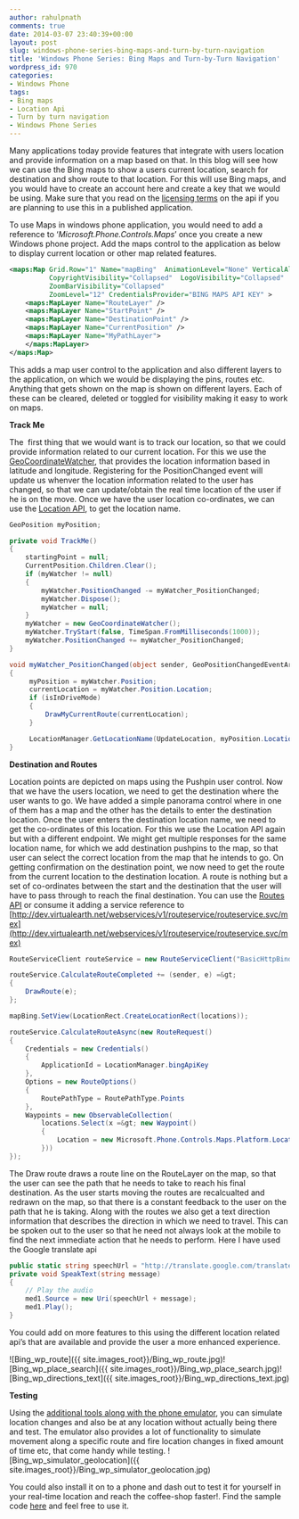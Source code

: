 ```yaml
---
author: rahulpnath
comments: true
date: 2014-03-07 23:40:39+00:00
layout: post
slug: windows-phone-series-bing-maps-and-turn-by-turn-navigation
title: 'Windows Phone Series: Bing Maps and Turn-by-Turn Navigation'
wordpress_id: 970
categories:
- Windows Phone
tags:
- Bing maps
- Location Api
- Turn by turn navigation
- Windows Phone Series
---
```


Many applications today provide features that integrate with users location and provide information on a map based on that. In this blog will see how we can use the Bing maps to show a users current location, search for destination and show route to that location. For this will use Bing maps, and you would have to create an account here and create a key that we would be using. Make sure that you read on the [licensing terms](http://www.microsoft.com/maps/product/terms.html) on the api if you are planning to use this in a published application.

To use Maps in windows phone application, you would need to add a reference to ‘_Microsoft.Phone.Controls.Maps_’ once you create a new Windows phone project. Add the maps control to the application as below to display current location or other map related features.

``` xml
<maps:Map Grid.Row="1" Name="mapBing"  AnimationLevel="None" VerticalAlignment="Stretch" VerticalContentAlignment="Stretch"
          CopyrightVisibility="Collapsed"  LogoVisibility="Collapsed"
          ZoomBarVisibility="Collapsed"
          ZoomLevel="12" CredentialsProvider="BING MAPS API KEY" >
    <maps:MapLayer Name="RouteLayer" />
    <maps:MapLayer Name="StartPoint" />
    <maps:MapLayer Name="DestinationPoint" />
    <maps:MapLayer Name="CurrentPosition" />
    <maps:MapLayer Name="MyPathLayer">
    </maps:MapLayer>
</maps:Map>
```

This adds a map user control to the application and also different layers to the application, on which we would be displaying the pins, routes etc. Anything that gets shown on the map is shown on different layers. Each of these can be cleared, deleted or toggled for visibility making it easy to work on maps.

**Track Me**

The  first thing that we would want is to track our location, so that we could provide information related to our current location. For this we use the [GeoCoordinateWatcher](http://msdn.microsoft.com/en-us/library/system.device.location.geocoordinatewatcher(v=vs.110).aspx), that provides the location information based in latitude and longitude. Registering for the PositionChanged event will update us whenver the location information related to the user has changed, so that we can update/obtain the real time location of the user if he is on the move. Once we have the user location co-ordinates, we can use the [Location API](http://msdn.microsoft.com/en-us/library/ff701715.aspx), to get the location name.
``` csharp
GeoPosition myPosition;

private void TrackMe()
{
    startingPoint = null;
    CurrentPosition.Children.Clear();
    if (myWatcher != null)
    {
        myWatcher.PositionChanged -= myWatcher_PositionChanged;
        myWatcher.Dispose();
        myWatcher = null;
    }
    myWatcher = new GeoCoordinateWatcher();
    myWatcher.TryStart(false, TimeSpan.FromMilliseconds(1000));
    myWatcher.PositionChanged += myWatcher_PositionChanged;
}

void myWatcher_PositionChanged(object sender, GeoPositionChangedEventArgs e)
{
     myPosition = myWatcher.Position;
     currentLocation = myWatcher.Position.Location;
     if (isInDriveMode)
     {
         DrawMyCurrentRoute(currentLocation);
     }

     LocationManager.GetLocationName(UpdateLocation, myPosition.Location.Latitude.ToString(), myPosition.Location.Longitude.ToString());
}
```
**Destination and Routes**

Location points are depicted on maps using the Pushpin user control. Now that we have the users location, we need to get the destination where the user wants to go. We have added a simple panorama control where in one of them has a map and the other has the details to enter the destination location. Once the user enters the destination location name, we need to get the co-ordinates of this location. For this we use the Location API again but with a different endpoint. We might get multiple responses for the same location name, for which we add destination pushpins to the map, so that user can select the correct location from the map that he intends to go. On getting confirmation on the destination point, we now need to get the route from the current location to the destination location. A route is nothing but a set of co-ordinates between the start and the destination that the user will have to pass through to reach the final destination. You can use the [Routes API](http://msdn.microsoft.com/en-us/library/ff701705.aspx) or consume it adding a service reference to [http://dev.virtualearth.net/webservices/v1/routeservice/routeservice.svc/mex](http://dev.virtualearth.net/webservices/v1/routeservice/routeservice.svc/mex)
``` csharp
RouteServiceClient routeService = new RouteServiceClient("BasicHttpBinding_IRouteService");

routeService.CalculateRouteCompleted += (sender, e) =&gt;
{
    DrawRoute(e);
};

mapBing.SetView(LocationRect.CreateLocationRect(locations));

routeService.CalculateRouteAsync(new RouteRequest()
{
    Credentials = new Credentials()
    {
        ApplicationId = LocationManager.bingApiKey
    },
    Options = new RouteOptions()
    {
        RoutePathType = RoutePathType.Points
    },
    Waypoints = new ObservableCollection(
        locations.Select(x =&gt; new Waypoint()
        { 
            Location = new Microsoft.Phone.Controls.Maps.Platform.Location() { Latitude = x.Latitude, Longitude = x.Longitude }
        }))
});
```
The Draw route draws a route line on the RouteLayer on the map, so that the user can see the path that he needs to take to reach his final destination. As the user starts moving the routes are recalcualted and redrawn on the map, so that there is a constant feedback to the user on the path that he is taking. Along with the routes we also get a text direction information that describes the direction in which we need to travel. This can be spoken out to the user so that he need not always look at the mobile to find the next immediate action that he needs to perform. Here I have used the Google translate api
``` csharp
public static string speechUrl = "http://translate.google.com/translate_tts?tl=en&amp;q=";
private void SpeakText(string message)
{
    // Play the audio
    med1.Source = new Uri(speechUrl + message);
    med1.Play(); 
}
```
You could add on more features to this using the different location related api’s that are available and provide the user a more enhanced experience.

![Bing_wp_route]({{ site.images_root}}/Bing_wp_route.jpg)![Bing_wp_place_search]({{ site.images_root}}/Bing_wp_place_search.jpg)![Bing_wp_directions_text]({{ site.images_root}}/Bing_wp_directions_text.jpg)

**Testing**

Using the [additional tools along with the phone emulator](http://msdn.microsoft.com/en-us/library/windowsphone/develop/hh202933(v=vs.105).aspx), you can simulate location changes and also be at any location without actually being there and test. The emulator also provides a lot of functionality to simulate movement along a specific route and fire location changes in fixed amount of time etc, that come handy while testing.
![Bing_wp_simulator_geolocation]({{ site.images_root}}/Bing_wp_simulator_geolocation.jpg)

You could also install it on to a phone and dash out to test it for yourself in your real-time location and reach the coffee-shop faster!. Find the sample code [here](https://github.com/rahulpnath/Blog/tree/master/SimpleGPS) and feel free to use it.
<a href="http://www.codeproject.com" style="display:none" rel="tag">CodeProject</a>